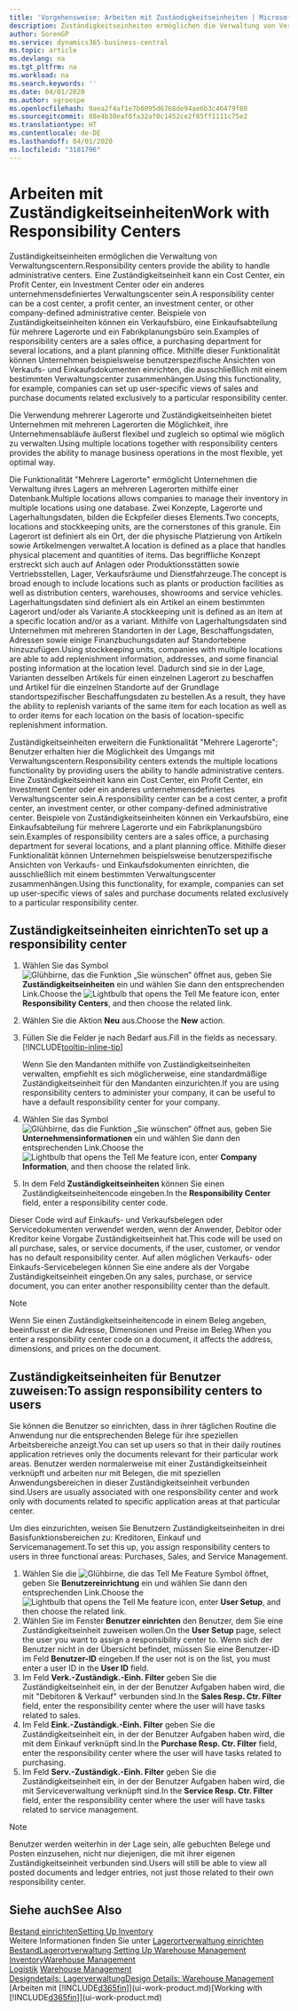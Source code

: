 ```yaml
---
title: 'Vorgehensweise: Arbeiten mit Zuständigkeitseinheiten | Microsoft Docs'
description: Zuständigkeitseinheiten ermöglichen die Verwaltung von Verwaltungscentern. Eine Zuständigkeitseinheit kann ein Cost Center, ein Profit Center, ein Investment Center oder ein anderes unternehmensdefiniertes Verwaltungscenter sein.
author: SorenGP
ms.service: dynamics365-business-central
ms.topic: article
ms.devlang: na
ms.tgt_pltfrm: na
ms.workload: na
ms.search.keywords: ''
ms.date: 04/01/2020
ms.author: sgroespe
ms.openlocfilehash: 9aea2f4af1e7b8095d6768de94ae6b3c46479f80
ms.sourcegitcommit: 88e4b30eaf6fa32af0c1452ce2f85ff1111c75e2
ms.translationtype: HT
ms.contentlocale: de-DE
ms.lasthandoff: 04/01/2020
ms.locfileid: "3181796"
---
```

# <a name="work-with-responsibility-centers"></a><span data-ttu-id="1bfc1-104">Arbeiten mit Zuständigkeitseinheiten</span><span class="sxs-lookup"><span data-stu-id="1bfc1-104">Work with Responsibility Centers</span></span>
<span data-ttu-id="1bfc1-105">Zuständigkeitseinheiten ermöglichen die Verwaltung von Verwaltungscentern.</span><span class="sxs-lookup"><span data-stu-id="1bfc1-105">Responsibility centers provide the ability to handle administrative centers.</span></span> <span data-ttu-id="1bfc1-106">Eine Zuständigkeitseinheit kann ein Cost Center, ein Profit Center, ein Investment Center oder ein anderes unternehmensdefiniertes Verwaltungscenter sein.</span><span class="sxs-lookup"><span data-stu-id="1bfc1-106">A responsibility center can be a cost center, a profit center, an investment center, or other company-defined administrative center.</span></span> <span data-ttu-id="1bfc1-107">Beispiele von Zuständigkeitseinheiten können ein Verkaufsbüro, eine Einkaufsabteilung für mehrere Lagerorte und ein Fabrikplanungsbüro sein.</span><span class="sxs-lookup"><span data-stu-id="1bfc1-107">Examples of responsibility centers are a sales office, a purchasing department for several locations, and a plant planning office.</span></span> <span data-ttu-id="1bfc1-108">Mithilfe dieser Funktionalität können Unternehmen beispielsweise benutzerspezifische Ansichten von Verkaufs- und Einkaufsdokumenten einrichten, die ausschließlich mit einem bestimmten Verwaltungscenter zusammenhängen.</span><span class="sxs-lookup"><span data-stu-id="1bfc1-108">Using this functionality, for example, companies can set up user-specific views of sales and purchase documents related exclusively to a particular responsibility center.</span></span>  

<span data-ttu-id="1bfc1-109">Die Verwendung mehrerer Lagerorte und Zuständigkeitseinheiten bietet Unternehmen mit mehreren Lagerorten die Möglichkeit, ihre Unternehmensabläufe äußerst flexibel und zugleich so optimal wie möglich zu verwalten.</span><span class="sxs-lookup"><span data-stu-id="1bfc1-109">Using multiple locations together with responsibility centers provides the ability to manage business operations in the most flexible, yet optimal way.</span></span>

<span data-ttu-id="1bfc1-110">Die Funktionalität "Mehrere Lagerorte" ermöglicht Unternehmen die Verwaltung ihres Lagers an mehreren Lagerorten mithilfe einer Datenbank.</span><span class="sxs-lookup"><span data-stu-id="1bfc1-110">Multiple locations allows companies to manage their inventory in multiple locations using one database.</span></span> <span data-ttu-id="1bfc1-111">Zwei Konzepte, Lagerorte und Lagerhaltungsdaten, bilden die Eckpfeiler dieses Elements.</span><span class="sxs-lookup"><span data-stu-id="1bfc1-111">Two concepts, locations and stockkeeping units, are the cornerstones of this granule.</span></span> <span data-ttu-id="1bfc1-112">Ein Lagerort ist definiert als ein Ort, der die physische Platzierung von Artikeln sowie Artikelmengen verwaltet.</span><span class="sxs-lookup"><span data-stu-id="1bfc1-112">A location is defined as a place that handles physical placement and quantities of items.</span></span> <span data-ttu-id="1bfc1-113">Das begriffliche Konzept erstreckt sich auch auf Anlagen oder Produktionsstätten sowie Vertriebsstellen, Lager, Verkaufsräume und Dienstfahrzeuge.</span><span class="sxs-lookup"><span data-stu-id="1bfc1-113">The concept is broad enough to include locations such as plants or production facilities as well as distribution centers, warehouses, showrooms and service vehicles.</span></span> <span data-ttu-id="1bfc1-114">Lagerhaltungsdaten sind definiert als ein Artikel an einem bestimmten Lagerort und/oder als Variante.</span><span class="sxs-lookup"><span data-stu-id="1bfc1-114">A stockkeeping unit is defined as an item at a specific location and/or as a variant.</span></span> <span data-ttu-id="1bfc1-115">Mithilfe von Lagerhaltungsdaten sind Unternehmen mit mehreren Standorten in der Lage, Beschaffungsdaten, Adressen sowie einige Finanzbuchungsdaten auf Standortebene hinzuzufügen.</span><span class="sxs-lookup"><span data-stu-id="1bfc1-115">Using stockkeeping units, companies with multiple locations are able to add replenishment information, addresses, and some financial posting information at the location level.</span></span> <span data-ttu-id="1bfc1-116">Dadurch sind sie in der Lage, Varianten desselben Artikels für einen einzelnen Lagerort zu beschaffen und Artikel für die einzelnen Standorte auf der Grundlage standortspezifischer Beschaffungsdaten zu bestellen.</span><span class="sxs-lookup"><span data-stu-id="1bfc1-116">As a result, they have the ability to replenish variants of the same item for each location as well as to order items for each location on the basis of location-specific replenishment information.</span></span>  

<span data-ttu-id="1bfc1-117">Zuständigkeitseinheiten erweitern die Funktionalität "Mehrere Lagerorte"; Benutzer erhalten hier die Möglichkeit des Umgangs mit Verwaltungscentern.</span><span class="sxs-lookup"><span data-stu-id="1bfc1-117">Responsibility centers extends the multiple locations functionality by providing users the ability to handle administrative centers.</span></span> <span data-ttu-id="1bfc1-118">Eine Zuständigkeitseinheit kann ein Cost Center, ein Profit Center, ein Investment Center oder ein anderes unternehmensdefiniertes Verwaltungscenter sein.</span><span class="sxs-lookup"><span data-stu-id="1bfc1-118">A responsibility center can be a cost center, a profit center, an investment center, or other company-defined administrative center.</span></span> <span data-ttu-id="1bfc1-119">Beispiele von Zuständigkeitseinheiten können ein Verkaufsbüro, eine Einkaufsabteilung für mehrere Lagerorte und ein Fabrikplanungsbüro sein.</span><span class="sxs-lookup"><span data-stu-id="1bfc1-119">Examples of responsibility centers are a sales office, a purchasing department for several locations, and a plant planning office.</span></span> <span data-ttu-id="1bfc1-120">Mithilfe dieser Funktionalität können Unternehmen beispielsweise benutzerspezifische Ansichten von Verkaufs- und Einkaufsdokumenten einrichten, die ausschließlich mit einem bestimmten Verwaltungscenter zusammenhängen.</span><span class="sxs-lookup"><span data-stu-id="1bfc1-120">Using this functionality, for example, companies can set up user-specific views of sales and purchase documents related exclusively to a particular responsibility center.</span></span>

## <a name="to-set-up-a-responsibility-center"></a><span data-ttu-id="1bfc1-121">Zuständigkeitseinheiten einrichten</span><span class="sxs-lookup"><span data-stu-id="1bfc1-121">To set up a responsibility center</span></span>  
1.  <span data-ttu-id="1bfc1-122">Wählen Sie das Symbol ![Glühbirne, das die Funktion „Sie wünschen“ öffnet](media/ui-search/search_small.png "Was möchten Sie tun?") aus, geben Sie **Zuständigkeitseinheiten** ein und wählen Sie dann den entsprechenden Link.</span><span class="sxs-lookup"><span data-stu-id="1bfc1-122">Choose the ![Lightbulb that opens the Tell Me feature](media/ui-search/search_small.png "Tell me what you want to do") icon, enter **Responsibility Centers**, and then choose the related link.</span></span>  
2.  <span data-ttu-id="1bfc1-123">Wählen Sie die Aktion **Neu** aus.</span><span class="sxs-lookup"><span data-stu-id="1bfc1-123">Choose the **New** action.</span></span>  
3.  <span data-ttu-id="1bfc1-124">Füllen Sie die Felder je nach Bedarf aus.</span><span class="sxs-lookup"><span data-stu-id="1bfc1-124">Fill in the fields as necessary.</span></span> [!INCLUDE[tooltip-inline-tip](includes/tooltip-inline-tip_md.md)]  

    <span data-ttu-id="1bfc1-125">Wenn Sie den Mandanten mithilfe von Zuständigkeitseinheiten verwalten, empfiehlt es sich möglicherweise, eine standardmäßige Zuständigkeitseinheit für den Mandanten einzurichten.</span><span class="sxs-lookup"><span data-stu-id="1bfc1-125">If you are using responsibility centers to administer your company, it can be useful to have a default responsibility center for your company.</span></span>
4. <span data-ttu-id="1bfc1-126">Wählen Sie das Symbol ![Glühbirne, das die Funktion „Sie wünschen“ öffnet](media/ui-search/search_small.png "Was möchten Sie tun?") aus, geben Sie **Unternehmensinformationen** ein und wählen Sie dann den entsprechenden Link.</span><span class="sxs-lookup"><span data-stu-id="1bfc1-126">Choose the ![Lightbulb that opens the Tell Me feature](media/ui-search/search_small.png "Tell me what you want to do") icon, enter **Company Information**, and then choose the related link.</span></span>
5. <span data-ttu-id="1bfc1-127">In dem Feld **Zuständigkeitseinheiten** können Sie einen Zuständigkeitseinheitencode eingeben.</span><span class="sxs-lookup"><span data-stu-id="1bfc1-127">In the **Responsibility Center** field, enter a responsibility center code.</span></span>

<span data-ttu-id="1bfc1-128">Dieser Code wird auf Einkaufs- und Verkaufsbelegen oder Servicedokumenten verwendet werden, wenn der Anwender, Debitor oder Kreditor keine Vorgabe Zuständigkeitseinheit hat.</span><span class="sxs-lookup"><span data-stu-id="1bfc1-128">This code will be used on all purchase, sales, or service documents, if the user, customer, or vendor has no default responsibility center.</span></span> <span data-ttu-id="1bfc1-129">Auf allen möglichen Verkaufs- oder Einkaufs-Servicebelegen können Sie eine andere als der Vorgabe Zuständigkeitseinheit eingeben.</span><span class="sxs-lookup"><span data-stu-id="1bfc1-129">On any sales, purchase, or service document, you can enter another responsibility center than the default.</span></span>

> [!NOTE]  
>  <span data-ttu-id="1bfc1-130">Wenn Sie einen Zuständigkeitseinheitencode in einem Beleg angeben, beeinflusst er die Adresse, Dimensionen und Preise im Beleg.</span><span class="sxs-lookup"><span data-stu-id="1bfc1-130">When you enter a responsibility center code on a document, it affects the address, dimensions, and prices on the document.</span></span>  

## <a name="to-assign-responsibility-centers-to-users"></a><span data-ttu-id="1bfc1-131">Zuständigkeitseinheiten für Benutzer zuweisen:</span><span class="sxs-lookup"><span data-stu-id="1bfc1-131">To assign responsibility centers to users</span></span>  
<span data-ttu-id="1bfc1-132">Sie können die Benutzer so einrichten, dass in ihrer täglichen Routine die Anwendung nur die entsprechenden Belege für ihre speziellen Arbeitsbereiche anzeigt.</span><span class="sxs-lookup"><span data-stu-id="1bfc1-132">You can set up users so that in their daily routines application retrieves only the documents relevant for their particular work areas.</span></span> <span data-ttu-id="1bfc1-133">Benutzer werden normalerweise mit einer Zuständigkeitseinheit verknüpft und arbeiten nur mit Belegen, die mit speziellen Anwendungsbereichen in dieser Zuständigkeitseinheit verbunden sind.</span><span class="sxs-lookup"><span data-stu-id="1bfc1-133">Users are usually associated with one responsibility center and work only with documents related to specific application areas at that particular center.</span></span>  

<span data-ttu-id="1bfc1-134">Um dies einzurichten, weisen Sie Benutzern Zuständigkeitseinheiten in drei Basisfunktionsbereichen zu: Kreditoren, Einkauf und Servicemanagement.</span><span class="sxs-lookup"><span data-stu-id="1bfc1-134">To set this up, you assign responsibility centers to users in three functional areas: Purchases, Sales, and Service Management.</span></span>  

1.  <span data-ttu-id="1bfc1-135">Wählen Sie die ![Glühbirne, die das Tell Me Feature](media/ui-search/search_small.png "Tell Me-Funktion") Symbol öffnet, geben Sie **Benutzereinrichtung** ein und wählen Sie dann den entsprechenden Link.</span><span class="sxs-lookup"><span data-stu-id="1bfc1-135">Choose the ![Lightbulb that opens the Tell Me feature](media/ui-search/search_small.png "Tell me what you want to do") icon, enter **User Setup**, and then choose the related link.</span></span>  
2.  <span data-ttu-id="1bfc1-136">Wählen Sie im Fenster **Benutzer einrichten** den Benutzer, dem Sie eine Zuständigkeitseinheit zuweisen wollen.</span><span class="sxs-lookup"><span data-stu-id="1bfc1-136">On the **User Setup** page, select the user you want to assign a responsibility center to.</span></span> <span data-ttu-id="1bfc1-137">Wenn sich der Benutzer nicht in der Übersicht befindet, müssen Sie eine Benutzer-ID im Feld **Benutzer-ID** eingeben.</span><span class="sxs-lookup"><span data-stu-id="1bfc1-137">If the user not is on the list, you must enter a user ID in the **User ID** field.</span></span>  
3.  <span data-ttu-id="1bfc1-138">Im Feld **Verk.-Zuständigk.-Einh. Filter** geben Sie die Zuständigkeitseinheit ein, in der der Benutzer Aufgaben haben wird, die mit "Debitoren & Verkauf" verbunden sind.</span><span class="sxs-lookup"><span data-stu-id="1bfc1-138">In the **Sales Resp. Ctr. Filter** field, enter the responsibility center where the user will have tasks related to sales.</span></span>  
4.  <span data-ttu-id="1bfc1-139">Im Feld **Eink.-Zuständigk.-Einh. Filter** geben Sie die Zuständigkeitseinheit ein, in der der Benutzer Aufgaben haben wird, die mit dem Einkauf verknüpft sind.</span><span class="sxs-lookup"><span data-stu-id="1bfc1-139">In the **Purchase Resp. Ctr. Filter** field, enter the responsibility center where the user will have tasks related to purchasing.</span></span>  
5.  <span data-ttu-id="1bfc1-140">Im Feld **Serv.-Zuständigk.-Einh. Filter** geben Sie die Zuständigkeitseinheit ein, in der der Benutzer Aufgaben haben wird, die mit Serviceverwaltung verknüpft sind.</span><span class="sxs-lookup"><span data-stu-id="1bfc1-140">In the **Service Resp. Ctr. Filter** field, enter the responsibility center where the user will have tasks related to service management.</span></span>  

> [!NOTE]  
>  <span data-ttu-id="1bfc1-141">Benutzer werden weiterhin in der Lage sein, alle gebuchten Belege und Posten einzusehen, nicht nur diejenigen, die mit ihrer eigenen Zuständigkeitseinheit verbunden sind.</span><span class="sxs-lookup"><span data-stu-id="1bfc1-141">Users will still be able to view all posted documents and ledger entries, not just those related to their own responsibility center.</span></span>

## <a name="see-also"></a><span data-ttu-id="1bfc1-142">Siehe auch</span><span class="sxs-lookup"><span data-stu-id="1bfc1-142">See Also</span></span>  
[<span data-ttu-id="1bfc1-143">Bestand einrichten</span><span class="sxs-lookup"><span data-stu-id="1bfc1-143">Setting Up Inventory</span></span>](inventory-setup-inventory.md)  
<span data-ttu-id="1bfc1-144">Weitere Informationen finden Sie unter [Lagerortverwaltung einrichten](warehouse-setup-warehouse.md)
[Bestand](inventory-manage-inventory.md)[Lagerortverwaltung](warehouse-manage-warehouse.md).</span><span class="sxs-lookup"><span data-stu-id="1bfc1-144">[Setting Up Warehouse Management](warehouse-setup-warehouse.md)
[Inventory](inventory-manage-inventory.md)[Warehouse Management](warehouse-manage-warehouse.md)</span></span>  
<span data-ttu-id="1bfc1-145">[Logistik](warehouse-manage-warehouse.md)  </span><span class="sxs-lookup"><span data-stu-id="1bfc1-145">[Warehouse Management](warehouse-manage-warehouse.md)  </span></span>  
[<span data-ttu-id="1bfc1-146">Designdetails: Lagerverwaltung</span><span class="sxs-lookup"><span data-stu-id="1bfc1-146">Design Details: Warehouse Management</span></span>](design-details-warehouse-management.md)  
<span data-ttu-id="1bfc1-147">[Arbeiten mit [!INCLUDE[d365fin](includes/d365fin_md.md)]](ui-work-product.md)</span><span class="sxs-lookup"><span data-stu-id="1bfc1-147">[Working with [!INCLUDE[d365fin](includes/d365fin_md.md)]](ui-work-product.md)</span></span>

